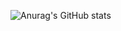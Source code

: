 ![Anurag's GitHub stats](https://github-readme-stats.vercel.app/api?username=iAmFrogger&show_icons=true&theme=dark)
